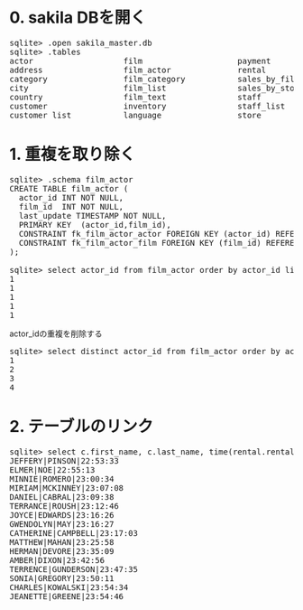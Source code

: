 # 0. sakila DBを開く

<pre>
sqlite> .open sakila_master.db
sqlite> .tables
actor                   film                    payment
address                 film_actor              rental
category                film_category           sales_by_film_category
city                    film_list               sales_by_store
country                 film_text               staff
customer                inventory               staff_list
customer_list           language                store
</pre>

# 1. 重複を取り除く

<pre>
sqlite> .schema film_actor
CREATE TABLE film_actor (
  actor_id INT NOT NULL,
  film_id  INT NOT NULL,
  last_update TIMESTAMP NOT NULL,
  PRIMARY KEY  (actor_id,film_id),
  CONSTRAINT fk_film_actor_actor FOREIGN KEY (actor_id) REFERENCES actor (actor_id) ON DELETE NO ACTION ON UPDATE CASCADE,
  CONSTRAINT fk_film_actor_film FOREIGN KEY (film_id) REFERENCES film (film_id) ON DELETE NO ACTION ON UPDATE CASCADE
);

sqlite> select actor_id from film_actor order by actor_id limit 5;
1
1
1
1
1
</pre>

actor_idの重複を削除する

<pre>
sqlite> select distinct actor_id from film_actor order by actor_id limit 5;
1
2
3
4
</pre>

# 2. テーブルのリンク

<pre>
sqlite> select c.first_name, c.last_name, time(rental.rental_date) rental_time from customer c inner join rental on c.customer_id = rental.customer_id where date(rental.rental_date) = '2005-06-14';
JEFFERY|PINSON|22:53:33
ELMER|NOE|22:55:13
MINNIE|ROMERO|23:00:34
MIRIAM|MCKINNEY|23:07:08
DANIEL|CABRAL|23:09:38
TERRANCE|ROUSH|23:12:46
JOYCE|EDWARDS|23:16:26
GWENDOLYN|MAY|23:16:27
CATHERINE|CAMPBELL|23:17:03
MATTHEW|MAHAN|23:25:58
HERMAN|DEVORE|23:35:09
AMBER|DIXON|23:42:56
TERRENCE|GUNDERSON|23:47:35
SONIA|GREGORY|23:50:11
CHARLES|KOWALSKI|23:54:34
JEANETTE|GREENE|23:54:46
</pre>
